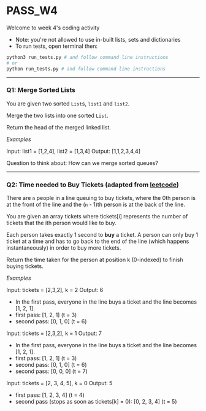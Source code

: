 # PASS_W4
Welcome to week 4's coding activity
- Note: you're not allowed to use in-built lists, sets and dictionaries
- To run tests, open terminal then:
```sh
python3 run_tests.py # and follow command line instructions
# or 
python run_tests.py # and follow command line instructions
```
---

### Q1: Merge Sorted Lists
You are given two sorted `List`s, `list1` and `list2`.

Merge the two lists into one sorted `List`. 

Return the head of the merged linked list.

*Examples*

Input: list1 = [1,2,4], list2 = [1,3,4]
Output: [1,1,2,3,4,4]

Question to think about: How can we merge sorted queues?

---
### Q2: Time needed to Buy Tickets (adapted from [leetcode](https://leetcode.com/problems/time-needed-to-buy-tickets/description/))


There are `n` people in a line queuing to buy tickets, where the 0th person is at the front of the line and the (`n` - 1)th person is at the back of the line.

You are given an array tickets where tickets[i] represents the number of tickets that the ith person would like to buy.

Each person takes exactly 1 second to __buy__ a ticket. A person can only buy 1 ticket at a time and has to go back to the end of the line (which happens instantaneously) in order to buy more tickets. 

Return the time taken for the person at position k (0-indexed) to finish buying tickets.

*Examples*

Input: tickets = [2,3,2], k = 2
Output: 6
- In the first pass, everyone in the line buys a ticket and the line becomes [1, 2, 1].
- first pass: [1, 2, 1] (t = 3)
- second pass: [0, 1, 0] (t = 6)

Input: tickets = [2,3,2], k = 1
Output: 7
- In the first pass, everyone in the line buys a ticket and the line becomes [1, 2, 1].
- first pass: [1, 2, 1] (t = 3)
- second pass: [0, 1, 0] (t = 6)
- second pass: [0, 0, 0] (t = 7)

Input: tickets = [2, 3, 4, 5], k = 0
Output: 5
- first pass: [1, 2, 3, 4] (t = 4)
- second pass (stops as soon as tickets[k] = 0): [0, 2, 3, 4] (t = 5)
